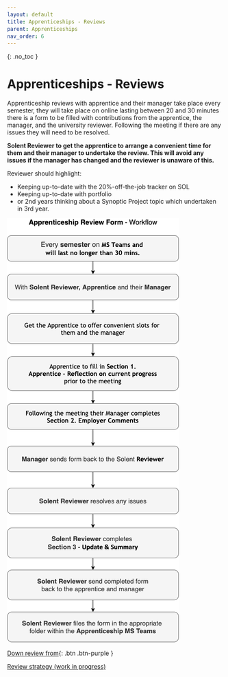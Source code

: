 ```yaml
---
layout: default
title: Apprenticeships - Reviews
parent: Apprenticeships
nav_order: 6
---
```


{: .no_toc }

# Apprenticeships - Reviews

Apprenticeship reviews with apprentice and their manager  take place every semester, they will take place on online lasting between 20 and 30 minutes there is a form to be filled with contributions from the apprentice, the manager, and the university reviewer. Following the meeting if there are any issues they will need to be resolved.

**Solent Reviewer to get the apprentice to arrange a convenient time for them and their manager to undertake the review. This will avoid any issues if the manager has changed and the reviewer is unaware of this.**

Reviewer should highlight:

* Keeping up-to-date with the 20%-off-the-job tracker on SOL
* Keeping up-to-date with portfolio
* or 2nd years thinking about a Synoptic Project topic which undertaken in 3rd year.


![](../images/review_workflow-100_v2.png)


[Down review from](https://ssu-my.sharepoint.com/:w:/g/personal/martin_reid_solent_ac_uk/ETKKHmQtJv9KqkEedVj8eDQBD7VkdlG5nWKRL0NL6l68qw?e=ICr0fR){: .btn .btn-purple } 


[Review strategy (work in progress)](https://ssu-my.sharepoint.com/:w:/g/personal/martin_reid_solent_ac_uk/EV637lpel7hNl5scbSJqFVMBtecFyrbgStiQcqTlX7vBXw?e=A4jKDA)